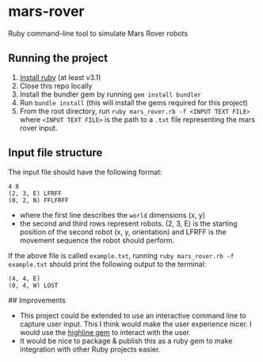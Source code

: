# mars-rover
Ruby command-line tool to simulate Mars Rover robots

## Running the project

1. [Install ruby](https://www.ruby-lang.org/en/documentation/installation/) (at least v3.1)
2. Close this repo locally
3. Install the bundler gem by running `gem install bundler`
4. Run `bundle install` (this will install the gems required for this project)
5. From the root directory, run `ruby mars_rover.rb -f <INPUT TEXT FILE>` where `<INPUT TEXT FILE>` is the path to a `.txt` file representing the mars rover input.

## Input file structure
The input file should have the following format:
```
4 8
(2, 3, E) LFRFF
(0, 2, N) FFLFRFF
```
- where the first line describes the `world` dimensions (x, y)
- the second and third rows represent robots. (2, 3, E) is the starting position of the second robot (x, y, orientation) and LFRFF is the movement sequence the robot should perform.

If the above file is called `example.txt`, running `ruby mars_rover.rb -f example.txt` should print the following output to the terminal:
``` 
(4, 4, E)
(0, 4, W) LOST
```

## Improvements
- This project could be extended to use an interactive command line to capture user input. This I think would make the user experience nicer. I would use the [highline gem](https://github.com/JEG2/highline) to interact with the user.
- It would be nice to package & publish this as a ruby gem to make integration with other Ruby projects easier.
